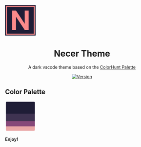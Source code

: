 <span>
    <img alt="Halcyon Logo" src="https://raw.githubusercontent.com/abhndv/necer-vscode/main/images/logo.png" width="100" />
</span>
<h1 align="center">
  Necer Theme
</h1>
<p align="center">
  A dark vscode theme based on the <a href="https://colorhunt.co/palette/1f1d363f3351864879e9a6a6">ColorHunt Palette</a>
</p>
<p align="center">
  <a href="https://marketplace.visualstudio.com/items?itemName=AbhinanduVNair.necer-theme">
    <img alt="Version" src="https://vsmarketplacebadge.apphb.com/version/AbhinanduVNair.necer-theme.svg" />
  </a>
</p>

## Color Palette
<img alt="Color Palette" src="https://raw.githubusercontent.com/abhndv/necer-vscode/main/images/color-palette.png" width="100" />

**Enjoy!**
